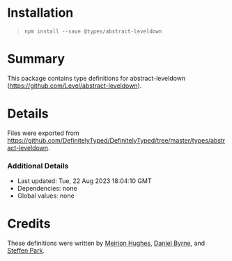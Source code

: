 # Installation
> `npm install --save @types/abstract-leveldown`

# Summary
This package contains type definitions for abstract-leveldown (https://github.com/Level/abstract-leveldown).

# Details
Files were exported from https://github.com/DefinitelyTyped/DefinitelyTyped/tree/master/types/abstract-leveldown.

### Additional Details
 * Last updated: Tue, 22 Aug 2023 18:04:10 GMT
 * Dependencies: none
 * Global values: none

# Credits
These definitions were written by [Meirion Hughes](https://github.com/MeirionHughes), [Daniel Byrne](https://github.com/danwbyrne), and [Steffen Park](https://github.com/istherepie).
